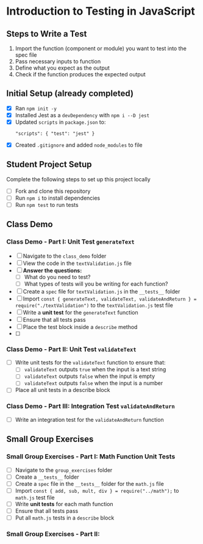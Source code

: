 # Introduction to Testing in JavaScript
## Steps to Write a Test
1. Import the function (component or module) you want to test into the spec file
2. Pass necessary inputs to function
3. Define what you expect as the output
4. Check if the function produces the expected output

## Initial Setup (already completed)
- [x] Ran `npm init -y` 
- [x] Installed Jest as a `devDependency` with `npm i --D jest`
- [x] Updated `scripts` in `package.json` to:
    ```
    "scripts": { "test": "jest" }
    ```
- [x] Created `.gitignore` and added `node_modules` to file

## Student Project Setup
Complete the following steps to set up this project locally
- [ ] Fork and clone this repository
- [ ] Run `npm i` to install dependencies
- [ ] Run `npm test` to run tests

## Class Demo
### Class Demo - Part I: Unit Test `generateText`
- [ ] Navigate to the `class_demo` folder
- [ ] View the code in the `textValidation.js` file
- [ ] **Answer the questions:** 
    - [ ] What do you need to test?
    - [ ] What types of tests will you be writing for each function?
- [ ] Create a `spec` file for `textValidation.js` in the `__tests__` folder
- [ ] Import `const { generateText, validateText, validateAndReturn } = require("./textValidation")` to the `textValidation.js` test file
- [ ] Write a **unit test** for the `generateText` function
- [ ] Ensure that all tests pass
- [ ] Place the test block inside a `describe` method
- [ ] 

### Class Demo - Part II: Unit Test `validateText`
- [ ] Write unit tests for the `validateText` function to ensure that:
    - [ ] `validateText` outputs `true` when the input is a text string
    - [ ] `validateText` outputs `false` when the input is empty
    - [ ] `validateText` outputs `false` when the input is a number
- [ ] Place all unit tests in a describe block

### Class Demo - Part III: Integration Test `validateAndReturn`
- [ ] Write an integration test for the `validateAndReturn` function

## Small Group Exercises

### Small Group Exercises - Part I: Math Function Unit Tests
- [ ] Navigate to the `group_exercises` folder
- [ ] Create a `__tests__` folder
- [ ] Create a `spec` file in the `__tests__` folder for the `math.js` file
- [ ] Import `const { add, sub, mult, div } = require("../math");` to `math.js` test file
- [ ] Write **unit tests** for each math function
- [ ] Ensure that all tests pass
- [ ] Put all `math.js` tests in a `describe` block

### Small Group Exercises - Part II: 

